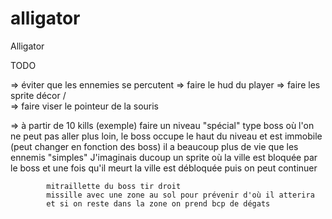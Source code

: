 # alligator
Alligator


TODO

=> éviter que les ennemies se percutent
=> faire le hud du player
=> faire les sprite décor /  
=> faire viser le pointeur de la souris

=> à partir de 10 kills (exemple) faire un niveau "spécial"
	type boss où l'on ne peut pas aller plus loin, le boss
	occupe le haut du niveau et est immobile (peut changer
	en fonction des boss) il a beaucoup plus de vie que les
	ennemis "simples"
		J'imaginais ducoup un sprite où la ville est bloquée
		par le boss et une fois qu'il meurt la ville est
		débloquée puis on peut continuer

			mitraillette du boss tir droit
			missille avec une zone au sol pour prévenir d'où il atterira
			et si on reste dans la zone on prend bcp de dégats
